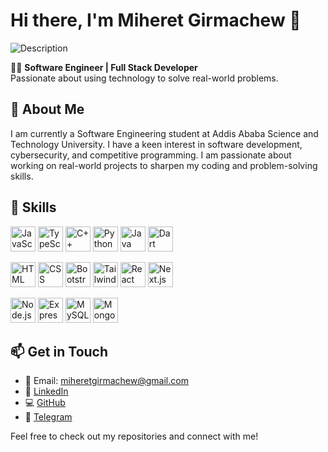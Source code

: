# Hi there, I'm Miheret Girmachew 👋

![Description](https://i.giphy.com/media/v1.Y2lkPTc5MGI3NjExbWp3cHlha25hMXRwd3h3cHBjaGoyMWExa3owbGdjNGQzZGRqOXphZSZlcD12MV9pbnRlcm5hbF9naWZfYnlfaWQmY3Q9Zw/L1R1tvI9svkIWwpVYr/giphy.gif)

👩‍💻 **Software Engineer | Full Stack Developer**  
Passionate about using technology to solve real-world problems.

## 🌱 About Me
I am currently a Software Engineering student at Addis Ababa Science and Technology University. I have a keen interest in software development, cybersecurity, and competitive programming. I am passionate about working on real-world projects to sharpen my coding and problem-solving skills.

## 🚀 Skills
<p align="left">
  <img src="https://img.icons8.com/color/48/000000/javascript.png" alt="JavaScript" width="40" height="40"/>
  <img src="https://img.icons8.com/color/48/000000/typescript.png" alt="TypeScript" width="40" height="40"/>
  <img src="https://img.icons8.com/color/48/000000/c-plus-plus-logo.png" alt="C++" width="40" height="40"/>
  <img src="https://img.icons8.com/color/48/000000/python.png" alt="Python" width="40" height="40"/>
  <img src="https://img.icons8.com/color/48/000000/java-coffee-cup-logo.png" alt="Java" width="40" height="40"/>
  <img src="https://img.icons8.com/color/48/000000/dart.png" alt="Dart" width="40" height="40"/>
</p>
<p align="left">
  <img src="https://img.icons8.com/color/48/000000/html-5.png" alt="HTML" width="40" height="40"/>
  <img src="https://img.icons8.com/color/48/000000/css3.png" alt="CSS" width="40" height="40"/>
  <img src="https://img.icons8.com/color/48/000000/bootstrap.png" alt="Bootstrap" width="40" height="40"/>
  <img src="https://img.icons8.com/color/48/000000/tailwindcss.png" alt="Tailwind CSS" width="40" height="40"/>
  <img src="https://img.icons8.com/color/48/000000/react-native.png" alt="React" width="40" height="40"/>
  <img src="https://img.icons8.com/color/48/000000/nextjs.png" alt="Next.js" width="40" height="40"/>
</p>
<p align="left">
  <img src="https://img.icons8.com/color/48/000000/nodejs.png" alt="Node.js" width="40" height="40"/>
  <img src="https://img.icons8.com/color/48/000000/express.png" alt="Express.js" width="40" height="40"/>
  <img src="https://img.icons8.com/color/48/000000/mysql.png" alt="MySQL" width="40" height="40"/>
  <img src="https://img.icons8.com/color/48/000000/mongodb.png" alt="MongoDB" width="40" height="40"/>
</p>

## 📫 Get in Touch
- 📧 Email: [miheretgirmachew@gmail.com](mailto:miheretgirmachew@gmail.com)
- 🔗 [LinkedIn](https://www.linkedin.com/in/miheretgirmachew-734848297)
- 💻 [GitHub](https://github.com/Miheret-Girmachew)
- 📱 [Telegram](https://t.me/m2127g)

Feel free to check out my repositories and connect with me!
